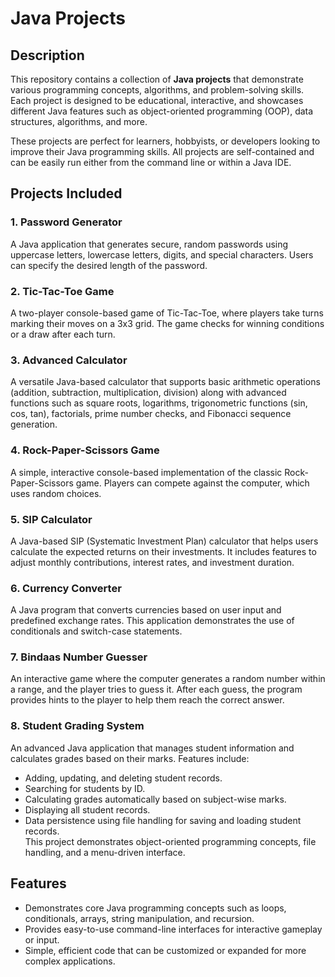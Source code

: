# Java Projects

## Description

This repository contains a collection of **Java projects** that demonstrate various programming concepts, algorithms, and problem-solving skills. Each project is designed to be educational, interactive, and showcases different Java features such as object-oriented programming (OOP), data structures, algorithms, and more.

These projects are perfect for learners, hobbyists, or developers looking to improve their Java programming skills. All projects are self-contained and can be easily run either from the command line or within a Java IDE.

## Projects Included

### 1. Password Generator  
A Java application that generates secure, random passwords using uppercase letters, lowercase letters, digits, and special characters. Users can specify the desired length of the password.

### 2. Tic-Tac-Toe Game  
A two-player console-based game of Tic-Tac-Toe, where players take turns marking their moves on a 3x3 grid. The game checks for winning conditions or a draw after each turn.

### 3. Advanced Calculator  
A versatile Java-based calculator that supports basic arithmetic operations (addition, subtraction, multiplication, division) along with advanced functions such as square roots, logarithms, trigonometric functions (sin, cos, tan), factorials, prime number checks, and Fibonacci sequence generation.

### 4. Rock-Paper-Scissors Game  
A simple, interactive console-based implementation of the classic Rock-Paper-Scissors game. Players can compete against the computer, which uses random choices.

### 5. SIP Calculator  
A Java-based SIP (Systematic Investment Plan) calculator that helps users calculate the expected returns on their investments. It includes features to adjust monthly contributions, interest rates, and investment duration.

### 6. Currency Converter  
A Java program that converts currencies based on user input and predefined exchange rates. This application demonstrates the use of conditionals and switch-case statements.

### 7. Bindaas Number Guesser  
An interactive game where the computer generates a random number within a range, and the player tries to guess it. After each guess, the program provides hints to the player to help them reach the correct answer.

### 8. Student Grading System  
An advanced Java application that manages student information and calculates grades based on their marks. Features include:  
- Adding, updating, and deleting student records.  
- Searching for students by ID.  
- Calculating grades automatically based on subject-wise marks.  
- Displaying all student records.  
- Data persistence using file handling for saving and loading student records.  
This project demonstrates object-oriented programming concepts, file handling, and a menu-driven interface.

## Features

- Demonstrates core Java programming concepts such as loops, conditionals, arrays, string manipulation, and recursion.
- Provides easy-to-use command-line interfaces for interactive gameplay or input.
- Simple, efficient code that can be customized or expanded for more complex applications.
